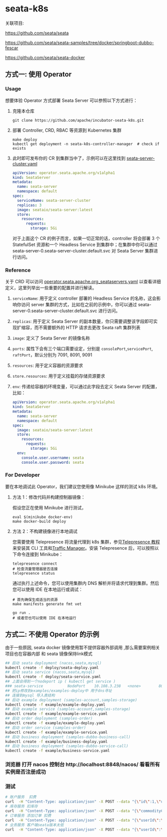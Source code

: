# seata-k8s

关联项目:

https://github.com/seata/seata

https://github.com/seata/seata-samples/tree/docker/springboot-dubbo-fescar

https://github.com/seata/seata-docker



## 方式一: 使用 Operator



### Usage

想要体验 Operator 方式部署 Seata Server 可以参照以下方式进行：

1. 克隆本仓库

   ```shell
   git clone https://github.com/apache/incubator-seata-k8s.git
   ```

3. 部署 Controller, CRD, RBAC 等资源到 Kubernetes 集群

   ```shell
   make deploy
   kubectl get deployment -n seata-k8s-controller-manager  # check if exists
   ```

4. 此时即可发布你的 CR 到集群当中了，示例可以在这里找到 [seata-server-cluster.yaml](deploy/seata-server-cluster.yaml)

   ```yaml
   apiVersion: operator.seata.apache.org/v1alpha1
   kind: SeataServer
   metadata:
     name: seata-server
     namespace: default
   spec:
     serviceName: seata-server-cluster
     replicas: 3
     image: seataio/seata-server:latest
     store:
       resources:
         requests:
           storage: 5Gi
   
   ```

   对于上面这个 CR 的例子而言，如果一切正常的话，controller 将会部署 3 个 StatefulSet 资源和一个 Headless Service 到集群中；在集群中你可以通过 seata-server-0.seata-server-cluster.default.svc 对 Seata Server 集群进行访问。

### Reference

关于 CRD 可以访问  [operator.seata.apache.org_seataservers.yaml](config/crd/bases/operator.seata.apache.org_seataservers.yaml) 以查看详细定义，这里列举出一些重要的配置并进行解读。

1. `serviceName`: 用于定义 controller 部署的 Headless Service 的名称，这会影响你访问 server 集群的方式，比如在之前的示例中，你可以通过 seata-server-0.seata-server-cluster.default.svc 进行访问。

2. `replicas`: 用于定义 Seata Server 的副本数量，你只需要调整该字段即可实现扩缩容，而不需要额外的 HTTP 请求去更改 Seata raft 集群列表

3. `image`: 定义了 Seata Server 的镜像名称

4. `ports`: 属性下会有三个端口需要设定，分别是 `consolePort`,`servicePort`,  `raftPort`，默认分别为 7091, 8091, 9091

5. `resources`: 用于定义容器的资源要求

6. `store.resources`: 用于定义挂载的存储资源要求

7. `env`: 传递给容器的环境变量，可以通过此字段去定义 Seata Server 的配置，比如：

   ```yaml
   apiVersion: operator.seata.apache.org/v1alpha1
   kind: SeataServer
   metadata:
     name: seata-server
     namespace: default
   spec:
     image: seataio/seata-server:latest
     store:
       resources:
         requests:
           storage: 5Gi
     env:
       console.user.username: seata
       console.user.password: seata
   ```
   
   

### For Developer

要在本地调试此 Operator，我们建议您使用像 Minikube 这样的测试 k8s 环境。

1. 方法 1：修改代码并构建控制器镜像：

   假设您正在使用 Minikube 进行测试，

   ```shell
   eval $(minikube docker-env)
   make docker-build deploy
   ```

2. 方法 2：不构建镜像进行本地调试

   您需要使用 Telepresence 将流量代理到 k8s 集群，参见[Telepresence 教程](https://www.telepresence.io/docs/latest/quick-start/)来安装其 CLI 工具和[Traffic Manager](https://www.getambassador.io/docs/telepresence/latest/install/manager#install-the-traffic-manager)。安装 Telepresence 后，可以按照以下命令连接到 Minikube：

   ```shell
   telepresence connect
   # 检查流量管理器是否连接
   telepresence status
   ```

   通过执行上述命令，您可以使用集群内 DNS 解析并将请求代理到集群。然后您可以使用 IDE 在本地运行或调试：

   ```shell
   # 首先确保生成适当的资源
   make manifests generate fmt vet
   
   go run .
   # 或者您也可以使用 IDE 在本地运行
   ```

## 方式二: 不使用 Operator 的示例

由于一些原因, seata docker 镜像使用暂不提供容器外部调用 ,那么需要案例相关项目也在容器内部 和 seata 镜像保持link模式

```sh
## 启动 seata deployment (nacos,seata,mysql)
kubectl create -f deploy/seata-deploy.yaml
## 启动 seata service (nacos,seata,mysql)
kubectl create -f deploy/seata-service.yaml 
## 上面会得到一个nodeport ip ( kubectl get service )
### seata-service           NodePort    10.108.3.238   <none>        8091:31236/TCP,3305:30992/TCP,8848:30093/TCP   12m
## 把ip修改到examples/examples-deploy中 用于dns寻址
## 连接到mysql 导入表结构
## 启动 example deployment (samples-account,samples-storage)
kubectl create -f example/example-deploy.yaml
## 启动 example service (samples-account,samples-storage)
kubectl create -f example/example-service.yaml
## 启动 order deployment (samples-order)
kubectl create -f example/example-deploy.yaml
## 启动 order service (samples-order)
kubectl create -f example/example-service.yaml
## 启动 business deployment (samples-dubbo-business-call)
kubectl create -f example/business-deploy.yaml 
## 启动 business deployment (samples-dubbo-service-call)
kubectl create -f example/business-service.yaml 
```

### 浏览器 打开 nacos 控制台 http://localhost:8848/nacos/ 看看所有实例是否注册成功
### 测试
```sh
# 账户服务  扣费
curl  -H "Content-Type: application/json" -X POST --data "{\"id\":1,\"userId\":\"1\",\"amount\":100}"   cluster-ip:8102/account/dec_account
# 库存服务 扣库存
curl  -H "Content-Type: application/json" -X POST --data "{\"commodityCode\":\"C201901140001\",\"count\":100}"   cluster-ip:8100/storage/dec_storage
# 订单服务 添加订单 扣费
curl  -H "Content-Type: application/json" -X POST --data "{\"userId\":\"1\",\"commodityCode\":\"C201901140001\",\"orderCount\":10,\"orderAmount\":100}"   cluster-ip:8101/order/create_order
# 业务服务 客户端seata版本太低
curl  -H "Content-Type: application/json" -X POST --data "{\"userId\":\"1\",\"commodityCode\":\"C201901140001\",\"count\":10,\"amount\":100}"   cluster-ip:8104/business/dubbo/buy
```

